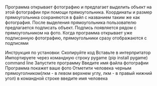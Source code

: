 Программа открывает фотографию и предлагает выделить объект на этой фотографии при помощи прямоугольника. Координаты и размер прямоугольника сохраняются в файл с названием таким же как фотография. После выделения прямоугольника пользователю предлагается подписать объект. Подпись появляется рядом с прямоугольником на фото. Когда программа открывает уже подписанную фотографию, прямоугольники сразу отображаются с подписями

Инструкция по установки:
Скопируйте код
Вставьте в интерпритатор
Импортируете через командную строку pygame
(pip install pygame) command line
Запустите программу
Введите имя файла фотографии 
Программа покажет ваше фото
Отметити человека черным прямоуголником(лкм - в левом верхнем углу, лкм - в правый нижний угол)
в командной строке введите имя человека
